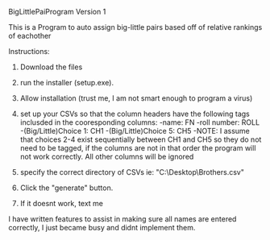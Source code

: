 BigLittlePaiProgram Version 1

This is a Program to auto assign big-little pairs based off of relative rankings of eachother


Instructions: 

1. Download the files

2. run the installer (setup.exe).

3. Allow installation (trust me, I am not smart enough to program a virus)

4. set up your CSVs so that the column headers have the following tags inclusded in the cooresponding columns:
  -name: FN
  -roll number: ROLL
  -(Big/Little)Choice 1: CH1
  -(Big/Little)Choice 5: CH5
  -NOTE: I assume that choices 2-4 exist sequentially between CH1 and CH5 so they do not need to be tagged, 
  if the columns are not in that order the program will not work correctly. All other columns will be ignored
5. specify the correct directory of CSVs ie: "C:\Desktop\Brothers.csv"

6. Click the "generate" button.

7. If it doesnt work, text me


I have written features to assist in making sure all names are entered correctly, I just became busy and didnt implement them.
